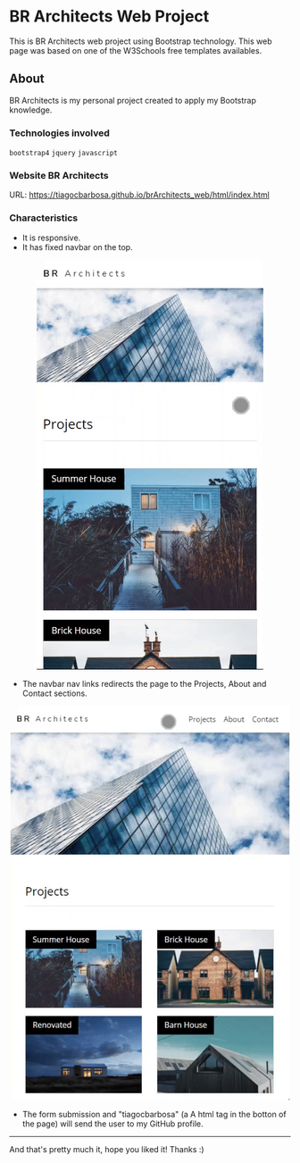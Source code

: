 # BR Architects Web Project

This is BR Architects web project using Bootstrap technology. This web page was based on one of the W3Schools free templates availables.

## About
BR Architects is my personal project created to apply my Bootstrap knowledge.

### Technologies involved
`bootstrap4` `jquery` `javascript`

### Website BR Architects
URL: https://tiagocbarbosa.github.io/brArchitects_web/html/index.html

### Characteristics
* It is responsive.
* It has fixed navbar on the top.  
<p align="center">
  <kbd><img src="readMeFiles/fixedNavbar.gif" width="406"/>
</p>
  
* The navbar nav links redirects the page to the Projects, About and Contact sections.  
<p align="center">
  <kbd><img src="readMeFiles/navLinks.gif" width="500"/>
</p>

* The form submission and "tiagocbarbosa" (a A html tag in the botton of the page) will send the user to my GitHub profile.

------

And that's pretty much it, hope you liked it! Thanks :)
